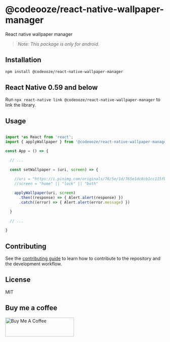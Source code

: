 
# @codeooze/react-native-wallpaper-manager
React native wallpaper manager

> *Note: This package is only for android.*

## Installation

```sh
npm install @codeooze/react-native-wallpaper-manager
```
## React Native 0.59 and below
Run `npx react-native link @codeooze/react-native-wallpaper-manager` to link the library.

## Usage

```js

import *as React from 'react';
import { applyWallpaper } from '@codeooze/react-native-wallpaper-manager';

const App = () => {

  // ...
  
  const setWallpaper = (uri, screen) => {
  
    //uri = "https://i.pinimg.com/originals/76/5e/1d/765e1dc8cb1cc115fb3b0b39a895fdeb.jpg"
    //screen = "home" || "lock" || "both"

    applyWallpaper(uri, screen)
      .then((response) => { Alert.alert(response) })
      .catch((error) => { Alert.alert(error.message) })

  }
  
  // ...
  
}

```

## Contributing

See the [contributing guide](CONTRIBUTING.md) to learn how to contribute to the repository and the development workflow.

## License

MIT

## Buy me a coffee
<a href="https://www.buymeacoffee.com/codeooze" target="_blank"><img src="https://cdn.buymeacoffee.com/buttons/v2/default-blue.png" alt="Buy Me A Coffee" style="height: 60px !important;width: 217px !important;" ></a>
